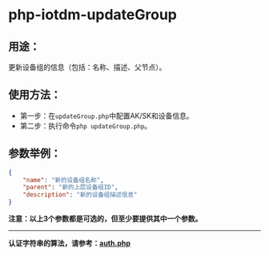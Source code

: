 # php-iotdm-updateGroup

## 用途：

更新设备组的信息（包括：名称、描述、父节点）。

## 使用方法：

* 第一步：在`updateGroup.php`中配置AK/SK和设备信息。
* 第二步：执行命令`php updateGroup.php`。

## 参数举例：

```json
{
    "name": "新的设备组名称",
    "parent": "新的上层设备组ID",
    "description": "新的设备组描述信息"
}
```

**注意：以上3个参数都是可选的，但至少要提供其中一个参数。**

---

**认证字符串的算法，请参考：[auth.php](../../authorization/auth.php)**